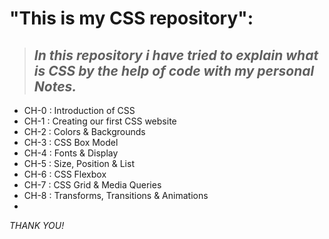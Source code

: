 # "This is my CSS repository":

> ## <i>In this repository i have tried to explain *what is CSS* by the help of **code** with my **personal Notes.**</i> 

* CH-0 : Introduction of CSS 
* CH-1 : Creating our first CSS website
* CH-2 : Colors & Backgrounds
* CH-3 : CSS Box Model
* CH-4 : Fonts & Display
* CH-5 : Size, Position & List
* CH-6 : CSS Flexbox
* CH-7 : CSS Grid & Media Queries
* CH-8 : Transforms, Transitions & Animations
* 
<i> THANK YOU!</i>
